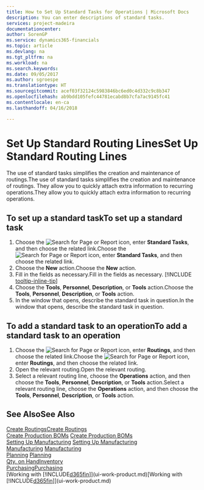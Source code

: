 ```yaml
---
title: How to Set Up Standard Tasks for Operations | Microsoft Docs
description: You can enter descriptions of standard tasks.
services: project-madeira
documentationcenter: 
author: SorenGP
ms.service: dynamics365-financials
ms.topic: article
ms.devlang: na
ms.tgt_pltfrm: na
ms.workload: na
ms.search.keywords: 
ms.date: 09/05/2017
ms.author: sgroespe
ms.translationtype: HT
ms.sourcegitcommit: acef03f32124c5983846bc6ed0c4d332c9c8b347
ms.openlocfilehash: ab9bdd105fefc44781ecabd8b7cfa7ac9145fc41
ms.contentlocale: en-ca
ms.lasthandoff: 04/16/2018

---
```

# <a name="set-up-standard-routing-lines"></a><span data-ttu-id="a0693-103">Set Up Standard Routing Lines</span><span class="sxs-lookup"><span data-stu-id="a0693-103">Set Up Standard Routing Lines</span></span>
<span data-ttu-id="a0693-104">The use of standard tasks simplifies the creation and maintenance of routings.</span><span class="sxs-lookup"><span data-stu-id="a0693-104">The use of standard tasks simplifies the creation and maintenance of routings.</span></span> <span data-ttu-id="a0693-105">They allow you to quickly attach extra information to recurring operations.</span><span class="sxs-lookup"><span data-stu-id="a0693-105">They allow you to quickly attach extra information to recurring operations.</span></span>

## <a name="to-set-up-a-standard-task"></a><span data-ttu-id="a0693-106">To set up a standard task</span><span class="sxs-lookup"><span data-stu-id="a0693-106">To set up a standard task</span></span>
1. <span data-ttu-id="a0693-107">Choose the ![Search for Page or Report](media/ui-search/search_small.png "Search for Page or Report icon") icon, enter **Standard Tasks**, and then choose the related link.</span><span class="sxs-lookup"><span data-stu-id="a0693-107">Choose the ![Search for Page or Report](media/ui-search/search_small.png "Search for Page or Report icon") icon, enter **Standard Tasks**, and then choose the related link.</span></span>
2. <span data-ttu-id="a0693-108">Choose the **New** action.</span><span class="sxs-lookup"><span data-stu-id="a0693-108">Choose the **New** action.</span></span>
3. <span data-ttu-id="a0693-109">Fill in the fields as necessary.</span><span class="sxs-lookup"><span data-stu-id="a0693-109">Fill in the fields as necessary.</span></span> [!INCLUDE [tooltip-inline-tip](includes/tooltip-inline-tip_md.md)]
4. <span data-ttu-id="a0693-110">Choose the **Tools**, **Personnel**, **Description**, or **Tools** action.</span><span class="sxs-lookup"><span data-stu-id="a0693-110">Choose the **Tools**, **Personnel**, **Description**, or **Tools** action.</span></span>
5. <span data-ttu-id="a0693-111">In the window that opens, describe the standard task in question.</span><span class="sxs-lookup"><span data-stu-id="a0693-111">In the window that opens, describe the standard task in question.</span></span>

## <a name="to-add-a-standard-task-to-an-operation"></a><span data-ttu-id="a0693-112">To add a standard task to an operation</span><span class="sxs-lookup"><span data-stu-id="a0693-112">To add a standard task to an operation</span></span>
1. <span data-ttu-id="a0693-113">Choose the ![Search for Page or Report](media/ui-search/search_small.png "Search for Page or Report icon") icon, enter **Routings**, and then choose the related link.</span><span class="sxs-lookup"><span data-stu-id="a0693-113">Choose the ![Search for Page or Report](media/ui-search/search_small.png "Search for Page or Report icon") icon, enter **Routings**, and then choose the related link.</span></span>
2. <span data-ttu-id="a0693-114">Open the relevant routing.</span><span class="sxs-lookup"><span data-stu-id="a0693-114">Open the relevant routing.</span></span>
3. <span data-ttu-id="a0693-115">Select a relevant routing line, choose the **Operations** action, and then choose the **Tools**, **Personnel**, **Description**, or **Tools** action.</span><span class="sxs-lookup"><span data-stu-id="a0693-115">Select a relevant routing line, choose the **Operations** action, and then choose the **Tools**, **Personnel**, **Description**, or **Tools** action.</span></span>

## <a name="see-also"></a><span data-ttu-id="a0693-116">See Also</span><span class="sxs-lookup"><span data-stu-id="a0693-116">See Also</span></span>  
[<span data-ttu-id="a0693-117">Create Routings</span><span class="sxs-lookup"><span data-stu-id="a0693-117">Create Routings</span></span>](production-how-to-create-routings.md)  
<span data-ttu-id="a0693-118">[Create Production BOMs](production-how-to-create-production-boms.md)   </span><span class="sxs-lookup"><span data-stu-id="a0693-118">[Create Production BOMs](production-how-to-create-production-boms.md)   </span></span>  
<span data-ttu-id="a0693-119">[Setting Up Manufacturing](production-configure-production-processes.md) </span><span class="sxs-lookup"><span data-stu-id="a0693-119">[Setting Up Manufacturing](production-configure-production-processes.md) </span></span>  
<span data-ttu-id="a0693-120">[Manufacturing](production-manage-manufacturing.md)  </span><span class="sxs-lookup"><span data-stu-id="a0693-120">[Manufacturing](production-manage-manufacturing.md)  </span></span>  
<span data-ttu-id="a0693-121">[Planning](production-planning.md) </span><span class="sxs-lookup"><span data-stu-id="a0693-121">[Planning](production-planning.md) </span></span>  
[<span data-ttu-id="a0693-122">Qty. on Hand</span><span class="sxs-lookup"><span data-stu-id="a0693-122">Inventory</span></span>](inventory-manage-inventory.md)  
[<span data-ttu-id="a0693-123">Purchasing</span><span class="sxs-lookup"><span data-stu-id="a0693-123">Purchasing</span></span>](purchasing-manage-purchasing.md)  
<span data-ttu-id="a0693-124">[Working with [!INCLUDE[d365fin](includes/d365fin_md.md)]](ui-work-product.md)</span><span class="sxs-lookup"><span data-stu-id="a0693-124">[Working with [!INCLUDE[d365fin](includes/d365fin_md.md)]](ui-work-product.md)</span></span>  

